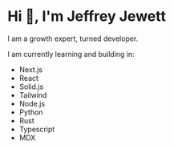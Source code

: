 <h1>Hi 👋, I'm Jeffrey Jewett</h1>
I am a growth expert, turned developer.

I am currently learning and building in: 
<ul>
<li>Next.js</li>
<li>React</li>
<li>Solid.js</li>
<li>Tailwind</li>
<li>Node.js</li>
<li>Python</li>
<li>Rust</li>
<li>Typescript</li>
<li>MDX</li>
</ul>
